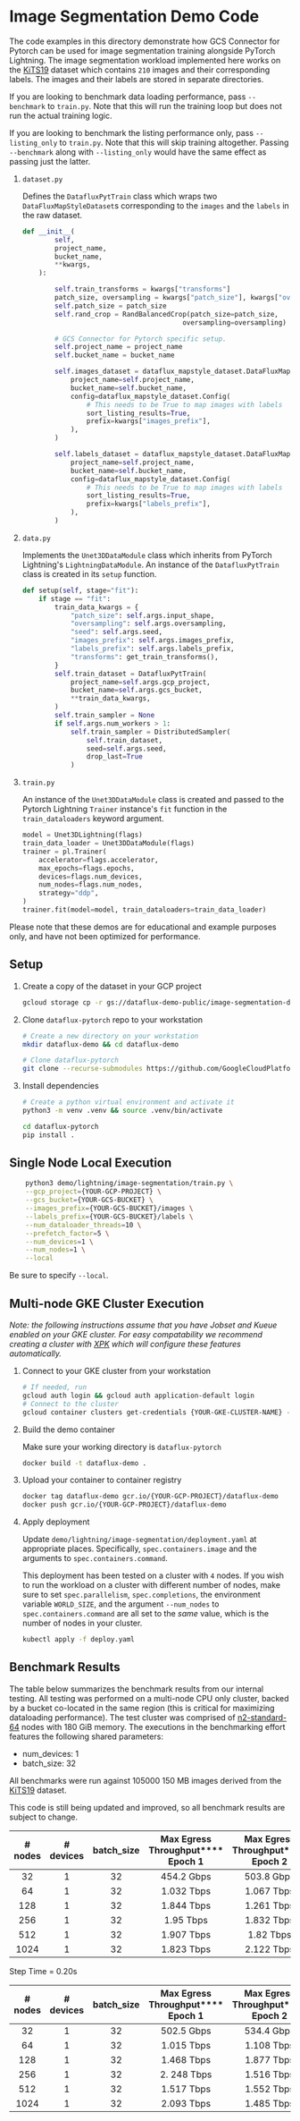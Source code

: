 # Image Segmentation Demo Code
The code examples in this directory demonstrate how GCS Connector for Pytorch can be used for image segmentation training alongside PyTorch Lightning. The image segmentation workload implemented here works on the [KiTS19](https://github.com/neheller/kits19) dataset which contains `210` images and their corresponding labels. The images and their labels are stored in separate directories.

If you are looking to benchmark data loading performance, pass `--benchmark` to `train.py`. Note that this will run the training loop but does not run the actual training logic.

If you are looking to benchmark the listing performance only, pass `--listing_only` to `train.py`. Note that this will skip training altogether. Passing `--benchmark` along with `--listing_only` would have the same effect as passing just the latter.


1. `dataset.py`

    Defines the `DatafluxPytTrain` class which wraps two `DataFluxMapStyleDataset`s corresponding to the `images` and the `labels` in the raw dataset.
    ```py
    def __init__(
            self,
            project_name,
            bucket_name,
            **kwargs,
        ):

            self.train_transforms = kwargs["transforms"]
            patch_size, oversampling = kwargs["patch_size"], kwargs["oversampling"]
            self.patch_size = patch_size
            self.rand_crop = RandBalancedCrop(patch_size=patch_size,
                                            oversampling=oversampling)

            # GCS Connector for Pytorch specific setup.
            self.project_name = project_name
            self.bucket_name = bucket_name

            self.images_dataset = dataflux_mapstyle_dataset.DataFluxMapStyleDataset(
                project_name=self.project_name,
                bucket_name=self.bucket_name,
                config=dataflux_mapstyle_dataset.Config(
                    # This needs to be True to map images with labels
                    sort_listing_results=True,
                    prefix=kwargs["images_prefix"],
                ),
            )

            self.labels_dataset = dataflux_mapstyle_dataset.DataFluxMapStyleDataset(
                project_name=self.project_name,
                bucket_name=self.bucket_name,
                config=dataflux_mapstyle_dataset.Config(
                    # This needs to be True to map images with labels
                    sort_listing_results=True,
                    prefix=kwargs["labels_prefix"],
                ),
            )
    ```

1. `data.py`

    Implements the `Unet3DDataModule` class which inherits from PyTorch Lightning's `LightningDataModule`. An instance of the `DatafluxPytTrain` class is created in its `setup` function.

    ```py
    def setup(self, stage="fit"):
        if stage == "fit":
            train_data_kwargs = {
                "patch_size": self.args.input_shape,
                "oversampling": self.args.oversampling,
                "seed": self.args.seed,
                "images_prefix": self.args.images_prefix,
                "labels_prefix": self.args.labels_prefix,
                "transforms": get_train_transforms(),
            }
            self.train_dataset = DatafluxPytTrain(
                project_name=self.args.gcp_project,
                bucket_name=self.args.gcs_bucket,
                **train_data_kwargs,
            )
            self.train_sampler = None
            if self.args.num_workers > 1:
                self.train_sampler = DistributedSampler(
                    self.train_dataset,
                    seed=self.args.seed,
                    drop_last=True
                )
    
    ```

1. `train.py`

    An instance of the `Unet3DDataModule` class is created and passed to the Pytorch Lightning `Trainer` instance's `fit` function in the `train_dataloaders` keyword argument.
    ```py
    model = Unet3DLightning(flags)
    train_data_loader = Unet3DDataModule(flags)
    trainer = pl.Trainer(
        accelerator=flags.accelerator,
        max_epochs=flags.epochs,
        devices=flags.num_devices,
        num_nodes=flags.num_nodes,
        strategy="ddp",
    )
    trainer.fit(model=model, train_dataloaders=train_data_loader)

    ```


Please note that these demos are for educational and example purposes only, and have not been optimized for performance.


## Setup
1. Create a copy of the dataset in your GCP project
    ```sh
    gcloud storage cp -r gs://dataflux-demo-public/image-segmentation-dataset gs://{YOUR-GCS-BUCKET}
    ```
1. Clone `dataflux-pytorch` repo to your workstation
    ```sh
    # Create a new directory on your workstation
    mkdir dataflux-demo && cd dataflux-demo

    # Clone dataflux-pytorch
    git clone --recurse-submodules https://github.com/GoogleCloudPlatform/dataflux-pytorch
    ```
1. Install dependencies
    ```sh
    # Create a python virtual environment and activate it
    python3 -m venv .venv && source .venv/bin/activate

    cd dataflux-pytorch
    pip install .
    ```

## Single Node Local Execution

```sh
    python3 demo/lightning/image-segmentation/train.py \
    --gcp_project={YOUR-GCP-PROJECT} \
    --gcs_bucket={YOUR-GCS-BUCKET} \
    --images_prefix={YOUR-GCS-BUCKET}/images \
    --labels_prefix={YOUR-GCS-BUCKET}/labels \
    --num_dataloader_threads=10 \
    --prefetch_factor=5 \
    --num_devices=1 \
    --num_nodes=1 \
    --local 
```

Be sure to specify `--local`.

## Multi-node GKE Cluster Execution
_Note: the following instructions assume that you have Jobset and Kueue enabled on your GKE cluster. For easy compatability we recommend creating a cluster with [XPK](https://github.com/google/xpk) which will configure these features automatically._

1. Connect to your GKE cluster from your workstation
    ```sh
    # If needed, run
    gcloud auth login && gcloud auth application-default login
    # Connect to the cluster
    gcloud container clusters get-credentials {YOUR-GKE-CLUSTER-NAME} --zone {ZONE} --project {YOUR-GCP-PROJECT}
    ```

1. Build the demo container

    Make sure your working directory is `dataflux-pytorch`
    ```sh
    docker build -t dataflux-demo .
    ```

1. Upload your container to container registry
    ```sh
    docker tag dataflux-demo gcr.io/{YOUR-GCP-PROJECT}/dataflux-demo
    docker push gcr.io/{YOUR-GCP-PROJECT}/dataflux-demo
    ```
1. Apply deployment  

   Update `demo/lightning/image-segmentation/deployment.yaml` at appropriate places. Specifically, `spec.containers.image` and the arguments to `spec.containers.command`. 
   
   This deployment has been tested on a cluster with `4` nodes. If you wish to run the workload on a cluster with different number of nodes, make sure to set `spec.parallelism`, `spec.completions`, the environment variable `WORLD_SIZE`, and the argument `--num_nodes` to `spec.containers.command` are all set to the _same_ value, which is the number of nodes in your cluster.

   ```sh
   kubectl apply -f deploy.yaml
   ``` 

## Benchmark Results

The table below summarizes the benchmark results from our internal testing. All testing was performed on a multi-node CPU only cluster, backed by a bucket co-located in the same region (this is critical for maximizing dataloading performance). The test cluster was comprised of [n2-standard-64](https://cloud.google.com/compute/docs/general-purpose-machines#n2_machine_types) nodes with 180 GiB memory. The executions in the benchmarking effort features the following shared parameters:

- num_devices: 1
- batch_size: 32

All benchmarks were run against 105000 150 MB images derived from the [KiTS19](https://github.com/neheller/kits19) dataset. 

This code is still being updated and improved, so all benchmark results are subject to change.



| \# nodes | \# devices | batch\_size | Max Egress Throughput\*\*\*\* Epoch 1 | Max Egress Throughput\*\*\*\* Epoch 2 | Max QPS\*\*\*\* Epoch 1 | Max QPS\*\*\*\* Epoch 2 | Execution Time |
| :------: | :--------: | :---------: | :-----------------------------------: | :-----------------------------------: | :---------------------: | :---------------------: | :------------: |
| 32       | 1          | 32          | 454.2 Gbps                            | 503.8 Gbps                            | 619                     | 692                     |              |
| 64       | 1          | 32          | 1.032 Tbps                            | 1.067 Tbps                            | 1358                    | 1458                    |              |
| 128      | 1          | 32          | 1.844 Tbps                            | 1.261 Tbps                            | 2439                    | 1879                    | \~ 3m          |
| 256      | 1          | 32          | 1.95 Tbps                             | 1.832 Tbps                            | 2648                    | 2220                    | \~ 2m          |
| 512      | 1          | 32          | 1.907 Tbps                            | 1.82 Tbps                             | 2855                    | 2133                    | \~3m 50s       |
| 1024     | 1          | 32          | 1.823 Tbps                            | 2.122 Tbps                            | 3286                    | 2710                    | \~2m 35s       |

Step Time = 0.20s

| \# nodes | \# devices | batch\_size | Max Egress Throughput\*\*\*\* Epoch 1 | Max Egress Throughput\*\*\*\* Epoch 2 | Max QPS\*\*\*\* Epoch 1 | Max QPS\*\*\*\* Epoch 2 | Execution Time |
| :------: | :--------: | :---------: | :-----------------------------------: | :-----------------------------------: | :---------------------: | :---------------------: | :------------: |
| 32       | 1          | 32          | 502.5 Gbps                            | 534.4 Gbps                            | 674                     | 729                     |               |
| 64       | 1          | 32          | 1.015 Tbps                            | 1.108 Tbps                            | 1390                    | 1541                    |               |
| 128      | 1          | 32          | 1.468 Tbps                            | 1.877 Tbps                            | 1863                    | 2364                    | \~4m 55s    |
| 256      | 1          | 32          | 2\. 248 Tbps                          | 1.516 Tbps                            | 3071                    | 2466                    | \~ 1m 15s   |
| 512      | 1          | 32          | 1.517 Tbps                            | 1.552 Tbps                            | 2692.26              | 1682.86   | \~1m 24s    |
| 1024     | 1          | 32          | 2.093 Tbps                            | 1.485 Tbps                            | 3505.63              | 2315.78   | \~2m 40s    |




